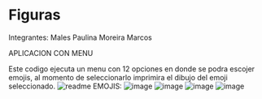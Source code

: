 # Figuras
Integrantes: 
Males Paulina
Moreira Marcos


APLICACION CON MENU 

Este codigo ejecuta un menu con 12 opciones en donde se podra escojer emojis, al momento de seleccionarlo imprimira el dibujo del
emoji seleccionado.
![readme](https://user-images.githubusercontent.com/87955476/181996687-4088cd0b-ba90-4d7e-9b8c-425a0ff6eb8c.PNG)
EMOJIS:
![image](https://user-images.githubusercontent.com/87955476/181996756-7254d3f8-2eba-4bfc-9970-223c2c5ae5bf.png)
![image](https://user-images.githubusercontent.com/87955476/181996768-7e90f303-f3c8-4694-8cb8-62fb1390cf23.png)
![image](https://user-images.githubusercontent.com/87955476/181996787-7447180d-c09e-457a-801c-4d1a321b79a4.png)
![image](https://user-images.githubusercontent.com/87955476/181996907-2b1ef6d7-1037-4a72-94e5-b04fffa5e690.png)


